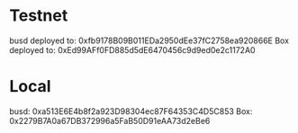 # Testnet

busd deployed to: 0xfb9178B09B011EDa2950dEe37fC2758ea920866E
Box deployed to: 0xEd99AFf0FD885d5dE6470456c9d9ed0e2c1172A0

# Local

busd: 0xa513E6E4b8f2a923D98304ec87F64353C4D5C853
Box: 0x2279B7A0a67DB372996a5FaB50D91eAA73d2eBe6
